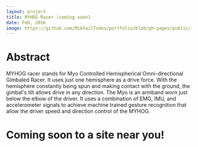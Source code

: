 ```yaml
---
layout: project
title: MYHOG Racer (coming soon)
date: Feb, 2016
image: https://github.com/MikhailTodes/portfolio/blob/gh-pages/public/images/q.jpg?raw=true
---
```


# Abstract
MYHOG racer stands for Myo Controlled Hemispherical Omni-directional Gimbaled Racer. It uses just one hemisphere as a drive force. With the hemisphere constantly being spun and making contact with the ground, the gimbal's tilt allows drive in any direction. The Myo is an armband worn just below the elbow of the driver. It uses a combination of EMG, IMU, and accelerometer signals to achieve machine trained gesture recognition that allow the driver speed and direction control of the MYHOG. 

# Coming soon to a site near you!

[comment]: <> (Because the drive force is a hemisphere, the more it is tilted, the greater the radius between the point of contact with the ground and the central axis of rotation. As a result speed can be easily controlled.)